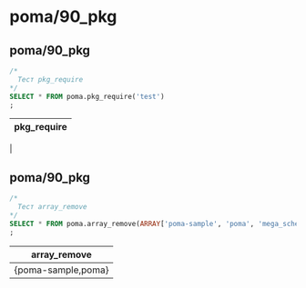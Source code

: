#  poma/90_pkg
## poma/90_pkg

```sql
/*
  Тест pkg_require
*/
SELECT * FROM poma.pkg_require('test')
;
```
|pkg_require 
|------------
|

## poma/90_pkg

```sql
/*
  Тест array_remove
*/
SELECT * FROM poma.array_remove(ARRAY['poma-sample', 'poma', 'mega_scheme'], 'mega_scheme')
;
```
|   array_remove    
|-------------------
|{poma-sample,poma}

